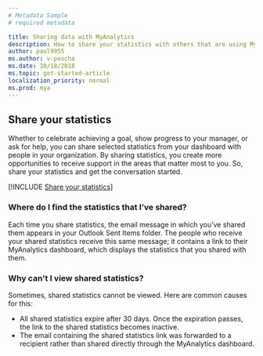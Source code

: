 ```yaml
---
# Metadata Sample
# required metadata

title: Sharing data with MyAnalytics
description: How to share your statistics with others that are using MyAnalytics.
author: paul9955
ms.author: v-pascha
ms.date: 10/18/2018
ms.topic: get-started-article
localization_priority: normal 
ms.prod: mya
---
```


## Share your statistics 

Whether to celebrate achieving a goal, show progress to your manager, or ask for help, you can share selected statistics from your dashboard with people in your organization. By sharing statistics, you create more opportunities to receive support in the areas that matter most to you. So, share your statistics and get the conversation started. 

[!INCLUDE [Share your statistics](../../Includes/to-share-statistics.md)]

### Where do I find the statistics that I’ve shared? 

Each time you share statistics, the email message in which you’ve shared them appears in your Outlook Sent Items folder. The people who receive your shared statistics receive this same message; it contains a link to their MyAnalytics dashboard, which displays the statistics that you shared with them. 

### Why can't I view shared statistics? 

Sometimes, shared statistics cannot be viewed. Here are common causes for this:  

* All shared statistics expire after 30 days. Once the expiration passes, the link to the shared statistics becomes inactive. 
* The email containing the shared statistics link was forwarded to a recipient rather than shared directly through the MyAnalytics dashboard.